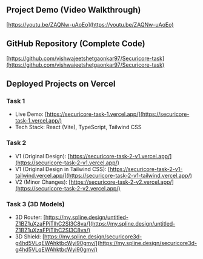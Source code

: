 ## Project Demo (Video Walkthrough)
[https://youtu.be/ZAQNw-uAoEo](https://youtu.be/ZAQNw-uAoEo)

## GitHub Repository (Complete Code)
[https://github.com/vishwajeetshetgaonkar97/Securicore-task](https://github.com/vishwajeetshetgaonkar97/Securicore-task)

## Deployed Projects on Vercel

### Task 1
- Live Demo: [https://securicore-task-1.vercel.app/](https://securicore-task-1.vercel.app/)  
- Tech Stack: React (Vite), TypeScript, Tailwind CSS

### Task 2

- V1 (Original Design): [https://securicore-task-2-v1.vercel.app/](https://securicore-task-2-v1.vercel.app/)  
- V1 (Original Design in Tailwind CSS): [https://securicore-task-2-v1-tailwind.vercel.app/](https://securicore-task-2-v1-tailwind.vercel.app/)  
- V2 (Minor Changes): [https://securicore-task-2-v2.vercel.app/](https://securicore-task-2-v2.vercel.app/)

### Task 3 (3D Models)

- 3D Router: [https://my.spline.design/untitled-Z1BZ1uXzaFPiTlhC2SI3C8va/](https://my.spline.design/untitled-Z1BZ1uXzaFPiTlhC2SI3C8va/)  
- 3D Shield: [https://my.spline.design/securicore3d-g4hd5VLqEWAhktbcWyi90gmv/](https://my.spline.design/securicore3d-g4hd5VLqEWAhktbcWyi90gmv/)
